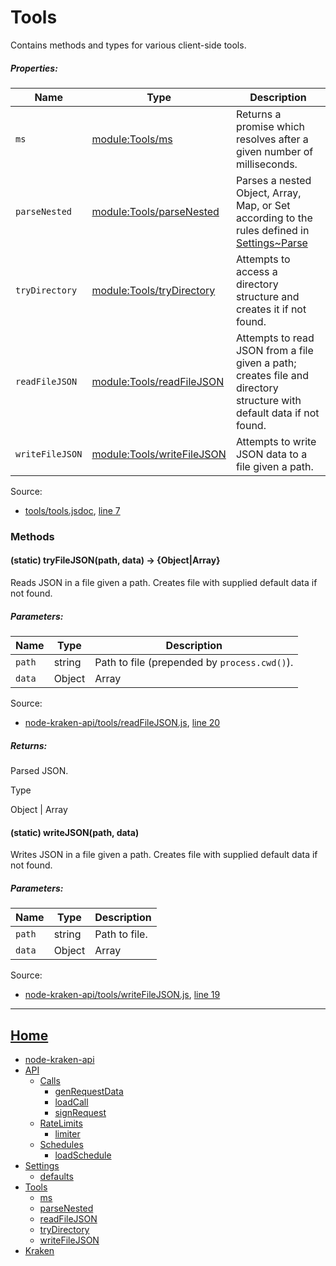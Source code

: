 # Tools

Contains methods and types for various client-side tools.

##### Properties:

| Name | Type | Description |
| --- | --- | --- |
| `ms` | [module:Tools/ms](https://github.com/jpcx/node-kraken-api/blob/develop/docs/modules/Tools/ms.md) | Returns a promise which resolves after a given number of milliseconds. |
| `parseNested` | [module:Tools/parseNested](https://github.com/jpcx/node-kraken-api/blob/develop/docs/modules/Tools/parseNested.md) | Parses a nested Object, Array, Map, or Set according to the rules defined in [Settings~Parse](https://github.com/jpcx/node-kraken-api/blob/develop/docs/namespaces/Settings.md#~Parse) |
| `tryDirectory` | [module:Tools/tryDirectory](https://github.com/jpcx/node-kraken-api/blob/develop/docs/modules/Tools/tryDirectory.md) | Attempts to access a directory structure and creates it if not found. |
| `readFileJSON` | [module:Tools/readFileJSON](https://github.com/jpcx/node-kraken-api/blob/develop/docs/modules/Tools/readFileJSON.md) | Attempts to read JSON from a file given a path; creates file and directory structure with default data if not found. |
| `writeFileJSON` | [module:Tools/writeFileJSON](https://github.com/jpcx/node-kraken-api/blob/develop/docs/modules/Tools/writeFileJSON.md) | Attempts to write JSON data to a file given a path. |

Source:

*   [tools/tools.jsdoc](tools_tools.jsdoc.html), [line 7](tools_tools.jsdoc.html#line7)

### Methods

<a name=".tryFileJSON"></a>
#### (static) tryFileJSON(path, data) → \{Object|Array}

Reads JSON in a file given a path. Creates file with supplied default data if not found.

##### Parameters:

| Name | Type | Description |
| --- | --- | --- |
| `path` | string | Path to file (prepended by `process.cwd()`). |
| `data` | Object | Array | Default data to create if not found. |

Source:

*   [node-kraken-api/tools/readFileJSON.js](https://github.com/jpcx/node-kraken-api/blob/develop/tools/readFileJSON.js), [line 20](https://github.com/jpcx/node-kraken-api/blob/develop/tools/readFileJSON.js#L20)

##### Returns:

Parsed JSON.

Type

Object | Array

<a name=".writeJSON"></a>
#### (static) writeJSON(path, data)

Writes JSON in a file given a path. Creates file with supplied default data if not found.

##### Parameters:

| Name | Type | Description |
| --- | --- | --- |
| `path` | string | Path to file. |
| `data` | Object | Array | Data to write as JSON. |

Source:

*   [node-kraken-api/tools/writeFileJSON.js](https://github.com/jpcx/node-kraken-api/blob/develop/tools/writeFileJSON.js), [line 19](https://github.com/jpcx/node-kraken-api/blob/develop/tools/writeFileJSON.js#L19)

<hr>

## [Home](https://github.com/jpcx/node-kraken-api/blob/develop/README.md)
  + [node-kraken-api](https://github.com/jpcx/node-kraken-api/blob/develop/docs/modules/node-kraken-api.md)
  + [API](https://github.com/jpcx/node-kraken-api/blob/develop/docs/namespaces/API.md)
    + [Calls](https://github.com/jpcx/node-kraken-api/blob/develop/docs/namespaces/API/Calls.md)
      + [genRequestData](https://github.com/jpcx/node-kraken-api/blob/develop/docs/modules/API/Calls/genRequestData.md)
      + [loadCall](https://github.com/jpcx/node-kraken-api/blob/develop/docs/modules/API/Calls/loadCall.md)
      + [signRequest](https://github.com/jpcx/node-kraken-api/blob/develop/docs/modules/API/Calls/signRequest.md)
    + [RateLimits](https://github.com/jpcx/node-kraken-api/blob/develop/docs/namespaces/API/RateLimits.md)
      + [limiter](https://github.com/jpcx/node-kraken-api/blob/develop/docs/modules/API/RateLimits/limiter.md)
    + [Schedules](https://github.com/jpcx/node-kraken-api/blob/develop/docs/namespaces/API/Schedules.md)
      + [loadSchedule](https://github.com/jpcx/node-kraken-api/blob/develop/docs/modules/API/Schedules/loadSchedule.md)
  + [Settings](https://github.com/jpcx/node-kraken-api/blob/develop/docs/namespaces/Settings.md)
    + [defaults](https://github.com/jpcx/node-kraken-api/blob/develop/docs/modules/Settings/defaults.md)
  + [Tools](https://github.com/jpcx/node-kraken-api/blob/develop/docs/namespaces/Tools.md)
    + [ms](https://github.com/jpcx/node-kraken-api/blob/develop/docs/modules/Tools/ms.md)
    + [parseNested](https://github.com/jpcx/node-kraken-api/blob/develop/docs/modules/Tools/parseNested.md)
    + [readFileJSON](https://github.com/jpcx/node-kraken-api/blob/develop/docs/modules/Tools/readFileJSON.md)
    + [tryDirectory](https://github.com/jpcx/node-kraken-api/blob/develop/docs/modules/Tools/tryDirectory.md)
    + [writeFileJSON](https://github.com/jpcx/node-kraken-api/blob/develop/docs/modules/Tools/writeFileJSON.md)
  + [Kraken](https://github.com/jpcx/node-kraken-api/blob/develop/docs/namespaces/Kraken.md)